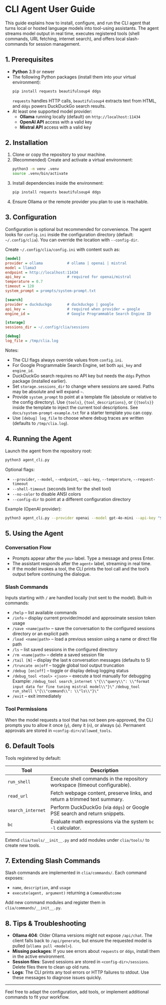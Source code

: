 # CLI Agent User Guide

This guide explains how to install, configure, and run the CLI agent that turns local or hosted language models into tool-using assistants. The agent streams model output in real time, executes registered tools (shell commands, URL fetching, internet search), and offers local slash-commands for session management.

## 1. Prerequisites

- **Python** 3.9 or newer
- The following Python packages (install them into your virtual environment):
  ```bash
  pip install requests beautifulsoup4 ddgs
  ```
  `requests` handles HTTP calls, `beautifulsoup4` extracts text from HTML, and `ddgs` powers DuckDuckGo search results.
- At least one supported model provider:
  - **Ollama** running locally (default) on `http://localhost:11434`
  - **OpenAI API** access with a valid key
  - **Mistral API** access with a valid key

## 2. Installation

1. Clone or copy the repository to your machine.
2. (Recommended) Create and activate a virtual environment:
   ```bash
   python3 -m venv .venv
   source .venv/bin/activate
   ```
3. Install dependencies inside the environment:
   ```bash
   pip install requests beautifulsoup4 ddgs
   ```
4. Ensure Ollama or the remote provider you plan to use is reachable.

## 3. Configuration

Configuration is optional but recommended for convenience. The agent looks for `config.ini` inside the configuration directory (default: `~/.config/clia`). You can override the location with `--config-dir`.

Create `~/.config/clia/config.ini` with content such as:
```ini
[model]
provider = ollama           # ollama | openai | mistral
model = llama3
endpoint = http://localhost:11434
api_key =                   # required for openai/mistral
temperature = 0.7
timeout = 120
system_prompt = prompts/system-prompt.txt

[search]
provider = duckduckgo       # duckduckgo | google
api_key =                   # required when provider = google
engine_id =                 # Google Programmable Search Engine ID

[storage]
sessions_dir = ~/.config/clia/sessions

[debug]
log_file = /tmp/clia.log
```
Notes:
- The CLI flags always override values from `config.ini`.
- For Google Programmable Search Engine, set both `api_key` and `engine_id`.
- DuckDuckGo search requires no API key but needs the `ddgs` Python package (installed earlier).
- Set `storage.sessions_dir` to change where sessions are saved. Paths may be absolute and will expand `~`.
- Provide `system_prompt` to point at a template file (absolute or relative to the config directory). Use `{tools}`, `{tool_descriptions}`, or `{{tools}}` inside the template to inject the current tool descriptions.
  See `docs/system-prompt-example.txt` for a starter template you can copy.
- Use `[debug] log_file` to choose where debug traces are written (defaults to `/tmp/clia.log`).

## 4. Running the Agent

Launch the agent from the repository root:
```bash
python3 agent_cli.py
```
Optional flags:
- `--provider`, `--model`, `--endpoint`, `--api-key`, `--temperature`, `--request-timeout`
- `--shell-timeout` (seconds limit for the shell tool)
- `--no-color` to disable ANSI colors
- `--config-dir` to point at a different configuration directory

Example (OpenAI provider):
```bash
python3 agent_cli.py --provider openai --model gpt-4o-mini --api-key "$OPENAI_API_KEY"
```

## 5. Using the Agent

### Conversation Flow
- Prompts appear after the `you>` label. Type a message and press Enter.
- The assistant responds after the `agent>` label, streaming in real time.
- If the model invokes a tool, the CLI prints the tool call and the tool’s output before continuing the dialogue.

### Slash Commands
Inputs starting with `/` are handled locally (not sent to the model). Built-in commands:
- `/help` – list available commands
- `/info` – display current provider/model and approximate session token usage
- `/save <name|path>` – save the conversation to the configured sessions directory or an explicit path
- `/load <name|path>` – load a previous session using a name or direct file path
- `/ls` – list saved sessions in the configured directory
- `/rm <name|path>` – delete a saved session file
- `/tail [N]` – display the last `N` conversation messages (defaults to 5)
- `/truncate on|off` – toggle global tool output truncation
- `/debug [on|off]` – toggle or display debug logging status
- `/debug_tool <tool> <json>` – execute a tool manually for debugging
  Example:
    `/debug_tool search_internet \"{\\"query\\": \\"format input data for fine tuning mistral model\\"}\"`
    `/debug_tool run_shell \"{\\"command\\": \\"ls\\"}\"`
- `/exit` – exit immediately

### Tool Permissions
When the model requests a tool that has not been pre-approved, the CLI prompts you to allow it once (`y`), deny it (`n`), or always (`a`). Permanent approvals are stored in `<config-dir>/allowed_tools`.

## 6. Default Tools
Tools registered by default:

| Tool | Description |
|------|-------------|
| `run_shell` | Execute shell commands in the repository workspace (timeout configurable). |
| `read_url` | Fetch webpage content, preserve links, and return a trimmed text summary. |
| `search_internet` | Perform DuckDuckGo (via `ddgs`) or Google PSE search and return snippets. |
| `bc` | Evaluate math expressions via the system `bc -l` calculator. |

Extend `clia/tools/__init__.py` and add modules under `clia/tools/` to create new tools.

## 7. Extending Slash Commands
Slash commands are implemented in `clia/commands/`. Each command exposes:
- `name`, `description`, and `usage`
- `execute(agent, argument)` returning a `CommandOutcome`

Add new command modules and register them in `clia/commands/__init__.py`.

## 8. Tips & Troubleshooting
- **Ollama 404**: Older Ollama versions might not expose `/api/chat`. The client falls back to `/api/generate`, but ensure the requested model is pulled (`ollama pull <model>`).
- **Missing packages**: If you see errors about `requests` or `ddgs`, install them in the active environment.
- **Session files**: Saved sessions are stored in `<config-dir>/sessions`. Delete files there to clean up old runs.
- **Logs**: The CLI prints any tool errors or HTTP failures to stdout. Use these messages to diagnose issues quickly.

---
Feel free to adapt the configuration, add tools, or implement additional commands to fit your workflow.
